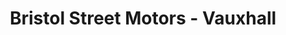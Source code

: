 ---
title: "Bristol Street Motors - Vauxhall"
url: /knaresborough/bristol-street-motors-vauxhall/
shop: car
---